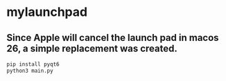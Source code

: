 # mylaunchpad
## Since Apple will cancel the launch pad in macos 26, a simple replacement was created.

```python
pip install pyqt6
python3 main.py
```
